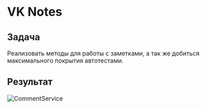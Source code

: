 # VK Notes

## Задача
Реализовать методы для работы с заметками, а так же добиться максимального покрытия автотестами.

## Результат
![CommentService](https://user-images.githubusercontent.com/101312150/193819745-926af58a-72fe-4213-a15b-78079392348e.png)
